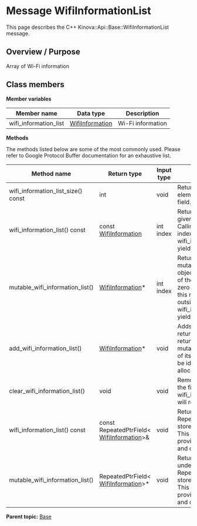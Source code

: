 # Message WifiInformationList

This page describes the C++ Kinova::Api::Base::WifiInformationList message.

## Overview / Purpose

Array of Wi-Fi information

## Class members

 **Member variables** 

|Member name|Data type|Description|
|-----------|---------|-----------|
|wifi\_information\_list| [WifiInformation](msg_Base_WifiInformation.md#)|Wi-Fi information|

 **Methods** 

The methods listed below are some of the most commonly used. Please refer to Google Protocol Buffer documentation for an exhaustive list.

|Method name|Return type|Input type|Description|
|-----------|-----------|----------|-----------|
|wifi\_information\_list\_size\(\) const|int|void|Returns the number of elements currently in the field.|
|wifi\_information\_list\(\) const|const [WifiInformation](msg_Base_WifiInformation.md#)|int index|Returns the element at the given zero-based index. Calling this method with index outside of \[0, wifi\_information\_list\_size\(\)\) yields undefined behavior.|
|mutable\_wifi\_information\_list\(\)| [WifiInformation](msg_Base_WifiInformation.md#)\*|int index|Returns a pointer to the mutable [WifiInformation](msg_Base_WifiInformation.md#) object that stores the value of the element at the given zero-based index. Calling this method with index outside of \[0, wifi\_information\_list\_size\(\)\) yields undefined behavior.|
|add\_wifi\_information\_list\(\)| [WifiInformation](msg_Base_WifiInformation.md#)\*|void|Adds a new element and returns a pointer to it. The returned [WifiInformation](msg_Base_WifiInformation.md#) is mutable and will have none of its fields set \(i.e. it will be identical to a newly-allocated [WifiInformation](msg_Base_WifiInformation.md#)\).|
|clear\_wifi\_information\_list\(\)|void|void|Removes all elements from the field. After calling this, wifi\_information\_list\_size\(\) will return zero.|
|wifi\_information\_list\(\) const|const RepeatedPtrField< [WifiInformation](msg_Base_WifiInformation.md#)\>&|void|Returns the underlying RepeatedPtrField that stores the field's elements. This container class provides STL-like iterators and other methods.|
|mutable\_wifi\_information\_list\(\)|RepeatedPtrField< [WifiInformation](msg_Base_WifiInformation.md#)\>\*|void|Returns a pointer to the underlying mutable RepeatedPtrField that stores the field's elements. This container class provides STL-like iterators and other methods.|

**Parent topic:** [Base](../references/summary_Base.md)

